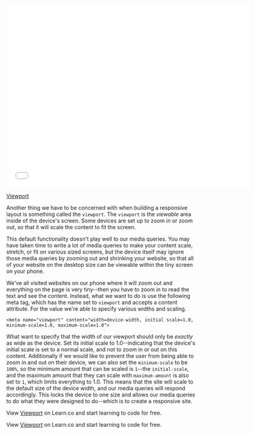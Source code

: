 <iframe width="640" height="480" src="//www.youtube.com/embed/pbXerw3QKek?rel=0&modestbranding=1" frameborder="0" allowfullscreen></iframe><p><a href="https://www.youtube.com/watch?v=pbXerw3QKek">Viewport</a></p>

Another thing we have to be concerned with when building a responsive layout is something called the `viewport`. The `viewport` is the *viewable* area inside of the device's screen. Some devices are set up to zoom in or zoom out, so that it will scale the content to fit the screen. 

This default functionality doesn't play well to our media queries. You may have taken time to write a lot of media queries to make your content scale, stretch, or fit on various sized screens, but the device itself may ignore those media queries by zooming out and shrinking your website, so that all of your website on the desktop size can be viewable within the tiny screen on your phone. 

We've all visited websites on our phone where it will zoom out and everything on the page is very tiny--then you have to zoom in to read the text and see the content. Instead, what we want to do is use the following meta tag, which has the name set to `viewport` and accepts a content attribute. For the value we're able to specify various widths and scaling.

```
<meta name="viewport" content="width=device-width, initial scale=1.0, minimum-scale=1.0, maximum-scale=1.0">
```

What want to specify that the width of our viewport should only be *exactly* as wide as the device. Set its initial scale to 1.0--indicating that the device's initial scale is set to a normal scale, and not to zoom in or out on this content. Additionally if we would like to prevent the user from being able to zoom in and out on their device, we can also set the `minimum-scale` to be `100%`, so the minimum amount that can be scaled is `1`--the `initial-scale`, and the maximum amount that they can scale with `maximum-amount` is also set to `1`, which limits everything to 1.0. This means that the site will scale to the default size of the device width, and our media queries will respond accordingly. This locks the device to one size and allows our media queries to do what they were designed to do--which is to create a responsive site.

<p class='util--hide'>View <a href='https://learn.co/lessons/viewport-new'>Viewport</a> on Learn.co and start learning to code for free.</p>
<p class='util--hide'>View <a href='https://learn.co/lessons/viewport-new'>Viewport</a> on Learn.co and start learning to code for free.</p>

